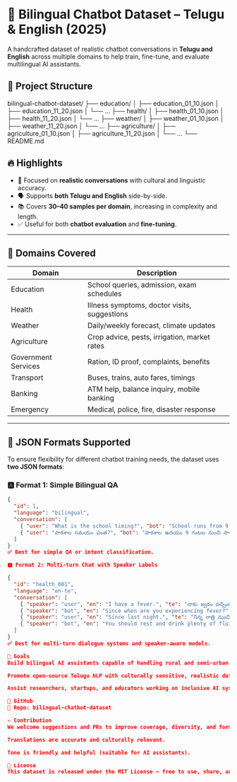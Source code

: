 # 🧠 Bilingual Chatbot Dataset – Telugu & English (2025)

A handcrafted dataset of realistic chatbot conversations in **Telugu and English** across multiple domains to help train, fine-tune, and evaluate multilingual AI assistants.

## 📂 Project Structure

bilingual-chatbot-dataset/
├── education/
│ ├── education_01_10.json
│ ├── education_11_20.json
│ └── ...
├── health/
│ ├── health_01_10.json
│ ├── health_11_20.json
│ └── ...
├── weather/
│ ├── weather_01_10.json
│ ├── weather_11_20.json
│ └── ...
├── agriculture/
│ ├── agriculture_01_10.json
│ ├── agriculture_11_20.json
│ └── ...
└── README.md



## 🔥 Highlights

- 🎯 Focused on **realistic conversations** with cultural and linguistic accuracy.
- 🗣️ Supports **both Telugu and English** side-by-side.
- 📚 Covers **30–40 samples per domain**, increasing in complexity and length.
- ✅ Useful for both **chatbot evaluation** and **fine-tuning**.

---

## 🧾 Domains Covered

| Domain               | Description                                    |
|----------------------|------------------------------------------------|
| Education            | School queries, admission, exam schedules     |
| Health               | Illness symptoms, doctor visits, suggestions  |
| Weather              | Daily/weekly forecast, climate updates        |
| Agriculture          | Crop advice, pests, irrigation, market rates  |
| Government Services  | Ration, ID proof, complaints, benefits        |
| Transport            | Buses, trains, auto fares, timings            |
| Banking              | ATM help, balance inquiry, mobile banking     |
| Emergency            | Medical, police, fire, disaster response      |

---

## 🧱 JSON Formats Supported

To ensure flexibility for different chatbot training needs, the dataset uses **two JSON formats**:

### 🅰️ Format 1: Simple Bilingual QA

```json
{
  "id": 1,
  "language": "bilingual",
  "conversation": [
    { "user": "What is the school timing?", "bot": "School runs from 9 AM to 4 PM." },
    { "user": "పాఠశాల సమయం ఎంత?", "bot": "పాఠశాల ఉదయం 9 గంటల నుంచి సాయంత్రం 4 గంటల వరకు ఉంటుంది." }
  ]
}
✅ Best for simple QA or intent classification.

🅱️ Format 2: Multi-turn Chat with Speaker Labels

{
  "id": "health_001",
  "language": "en-te",
  "conversation": [
    { "speaker": "user", "en": "I have a fever.", "te": "నాకు జ్వరం వచ్చింది." },
    { "speaker": "bot", "en": "Since when are you experiencing fever?", "te": "ఎప్పటి నుంచి జ్వరం ఉందని అనుభవిస్తున్నారు?" },
    { "speaker": "user", "en": "Since last night.", "te": "నిన్న రాత్రి నుంచి." },
    { "speaker": "bot", "en": "You should rest and drink plenty of fluids.", "te": "మీరు విశ్రాంతి తీసుకొని ఎక్కువగా ద్రవాలు త్రాగాలి." }
  ]
}
✅ Best for multi-turn dialogue systems and speaker-aware models.

📌 Goals
Build bilingual AI assistants capable of handling rural and semi-urban Indian scenarios.

Promote open-source Telugu NLP with culturally sensitive, realistic data.

Assist researchers, startups, and educators working on inclusive AI systems.

🔗 GitHub
📁 Repo: bilingual-chatbot-dataset

✍️ Contribution
We welcome suggestions and PRs to improve coverage, diversity, and format compatibility. Please ensure:

Translations are accurate and culturally relevant.

Tone is friendly and helpful (suitable for AI assistants).

📜 License
This dataset is released under the MIT License — free to use, share, and build upon with attribution.







